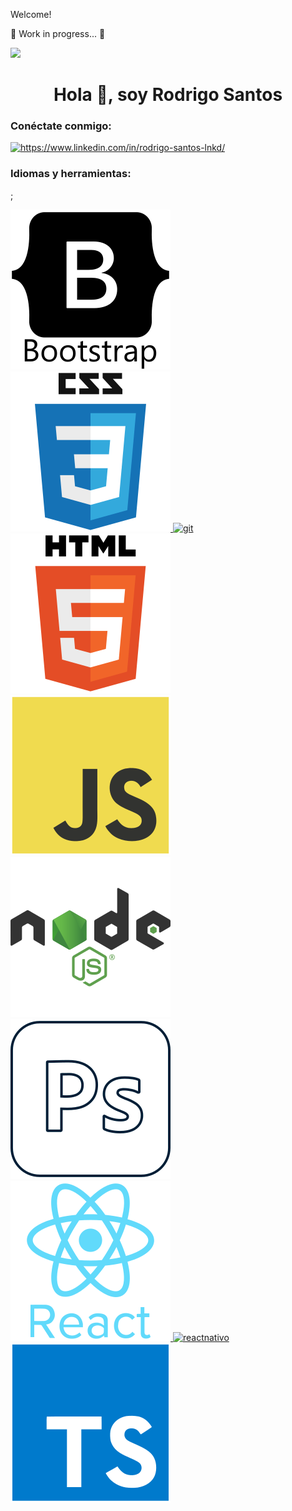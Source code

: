 Welcome!

🚧 Work in progress... 🚧

   <p align="left">
   <img src="https://img.shields.io/badge/STATUS-EN%20DESAROLLO-green">
   </p>

<h1 align="center">Hola 👋, soy Rodrigo Santos</h1>
<h3 align="left"> Conéctate conmigo:</h3>
<p align="left">
<a href="https://linkedin .com/in/https://www.linkedin.com/in/rodrigo-santos-lnkd/" target="en blanco"><img align="centro" src="https://raw.githubusercontent.com/rahuldkjain/github-profile-readme-generator/master/src/images/icons/Social/linked-in-alt.svg" alt="https://www.linkedin.com/in/rodrigo-santos-lnkd/" altura = "10" ancho = "20" /></a>
</p>

<h3 align="left">Idiomas y herramientas:</h3> ;
<p align="izquierda"> <a href="https://getbootstrap.com" objetivo = "_blank" rel="noreferrer"> <img src="https://raw.githubusercontent.com/devicons/devicon/master/icons/bootstrap/bootstrap-plain-wordmark.svg" alt="arranque" ancho = "40" altura="40"/> </a> <a href="https://www.w3schools.com/css/" objetivo = "_blank" rel="noreferrer"> <img src="https://raw.githubusercontent.com/devicons/devicon/master/icons/css3/css3-original-wordmark.svg" alt="css3" ancho = "40" altura="40"/> </a> <a href="https://git-scm.com/" objetivo = "_blank" rel="noreferrer"> <img src="https://www.vectorlogo.zone/logos/git-scm/git-scm-icon.svg" alt="git" ancho = "40" altura="40"/> </a> <a href="https://www.w3.org/html/" objetivo = "_blank" rel="noreferrer"> <img src="https://raw.githubusercontent.com/devicons/devicon/master/icons/html5/html5-original-wordmark.svg" alt="html5" ancho = "40" altura="40"/> </a> <a href="https://developer.mozilla.org/en-US/docs/Web/JavaScript" objetivo = "_blank" rel="noreferrer"> <img src="https://raw.githubusercontent.com/devicons/devicon/master/icons/javascript/javascript-original.svg" alt="javascript" ancho = "40" altura="40"/> </a> <a href="https://nodejs.org" objetivo = "_blank" rel="noreferrer"> <img src="https://raw.githubusercontent.com/devicons/devicon/master/icons/nodejs/nodejs-original-wordmark.svg" alt="nodejs" ancho = "40" altura="40"/> </a> <a href="https://www.photoshop.com/es" objetivo = "_blank" rel="noreferrer"> <img src="https://raw.githubusercontent.com/devicons/devicon/master/icons/photoshop/photoshop-line.svg" alt="photoshop" ancho = "40" altura="40"/> </a> <a href="https://reactjs.org/" objetivo = "_blank" rel="noreferrer"> <img src="https://raw.githubusercontent.com/devicons/devicon/master/icons/react/react-original-wordmark.svg" alt="reaccionar" ancho = "40" altura="40"/> </a> <a href="https://reactnative.dev/" objetivo = "_blank" rel="noreferrer"> <img src="https://reactnative.dev/img/header_logo.svg" alt="reactnativo" ancho = "40" altura="40"/> </a> <a href="https://www.typescriptlang.org/" objetivo = "_blank" rel="noreferrer"> <img src="https://raw.githubusercontent.com/devicons/devicon/master/icons/typescript/typescript-original.svg" alt="mecanografiado" ancho = "40" altura="40"/> </a> </p>
